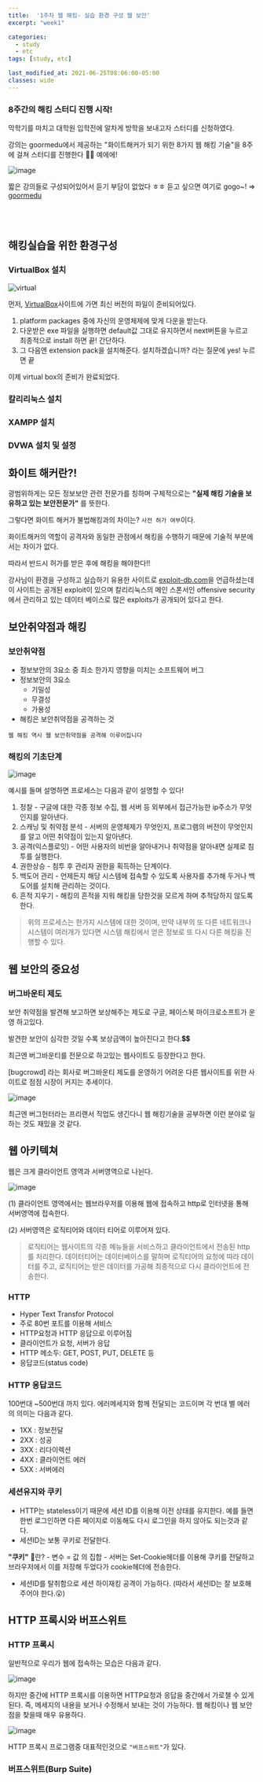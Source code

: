 ```yaml
---
title:  '1주차 웹 해킹- 실습 환경 구성 웹 보안'
excerpt: "week1"

categories:
  - study
  - etc
tags: [study, etc]

last_modified_at: 2021-06-25T08:06:00-05:00
classes: wide
---
```


### 8주간의 해킹 스터디 진행 시작!

막학기를 마치고 대학원 입학전에 알차게 방학을 보내고자 스터디를 신청하였다.

강의는 goormedu에서 제공하는 "화이트해커가 되기 위한 8가지 웹 해킹 기술"을 8주에 걸쳐 스터디를 진행한다 🙆‍♀️ 예에에!

![image](https://user-images.githubusercontent.com/53431568/123431851-b2a05f80-d604-11eb-97b8-efff905b1f02.png)

짧은 강의들로 구성되어있어서 듣기 부담이 없었다 ㅎㅎ 듣고 싶으면 여기로 gogo~! => [goormedu](https://edu.goorm.io/lecture/4953/화이트해커가-되기-위한-8가지-웹-해킹-기술)

<br>
<br>

## 해킹실습을 위한 환경구성 

### VirtualBox 설치

![virtual](https://user-images.githubusercontent.com/53431568/123504242-f93c9b00-d692-11eb-876c-5719e480321f.jpg)

먼저, [VirtualBox](https://www.virtualbox.org/wiki/Downloads)사이트에 가면 최신 버전의 파일이 준비되어있다. 

1. platform packages 중에 자신의 운영체제에 맞게 다운을 받는다.
2. 다운받은 exe 파일을 실행하면 default값 그대로 유지하면서 next버튼을 누르고 최종적으로 install 하면 끝! 간단하다.
3. 그 다음엔  extension pack을 설치해준다. 설치하겠습니까? 라는 질문에 yes! 누르면 끝

이제 virtual box의 준비가 완료되었다.


### 칼리리눅스 설치
### XAMPP 설치
### DVWA 설치 및 설정

## 화이트 해커란?!

광범위하게는 모든 정보보안 관련 전문가를 칭하며 구체적으로는 **"실제 해킹 기술을 보유하고 있는 보안전문가"** 를 뜻한다.

그렇다면 화이트 해커가 불법해킹과의 차이는? `사전 허가 여부`이다. 

화이트해커의 역할이 공격자와 동일한 관점에서 해킹을 수행하기 때문에 기술적 부분에서는 차이가 없다. 

따라서 반드시 허가를 받은 후에 해킹을 해야한다!!

강사님이 환경을 구성하고 실습하기 유용한 사이트로 [exploit-db.com](exploit-db.com)을 언급하셨는데 이 사이트는 공개된 exploit이 있으며 칼리리눅스의 
메인 스폰서인 offensive security에서 관리하고 있는 데이터 베이스로 많은 exploits가 공개되어 있다고 한다.

## 보안취약점과 해킹

### 보안취약점

- 정보보안의 3요소 중 최소 한가지 영향을 미치는 소프트웨어 버그
- 정보보안의 3요소
    - 기밀성
    - 무결성
    - 가용성
- 해킹은 보안취약점을 공격하는 것

`웹 해킹 역시 웹 보안취약점을 공격해 이루어집니다`

### 해킹의 기초단계

![image](https://user-images.githubusercontent.com/53431568/123429541-05c4e300-d602-11eb-91fd-c28666d4676a.png)

예시를 들며 설명하면 프로세스는 다음과 같이 설명할 수 있다!

1. 정찰 - 구글에 대한 각종 정보 수집, 웹 서버 등 외부에서 접근가능한 ip주소가 무엇인지를 알아낸다.
2. 스캐닝 및 취약점 분석 - 서버의 운영체제가 무엇인지, 프로그램의 버전이 무엇인지를 알고 어떤 취약점이 있는지 알아낸다.
3. 공격(익스플로잇) - 어떤 사용자의 비번을 알아내거나 취약점을 알아내면 실제로 침투를 실행한다.
4. 권한상승 - 침투 후 관리자 권한을 획득하는 단계이다.
5. 백도어 관리 - 언제든지 해당 시스템에 접속할 수 있도록 사용자를 추가해 두거나 백도어를 설치해 관리하는 것이다. 
6. 흔적 지우기 - 해킹의 흔적을 지워 해킹을 당한것을 모르게 하며 추적당하지 않도록 한다. 

> 위의 프로세스는 한가지 시스템에 대한 것이며, 만약 내부의 또 다른 네트워크나 시스템이 여러개가 있다면 시스템 해킹에서 얻은 정보로 또 다시 다른 해킹을 진행할 수 있다. 

## 웹 보안의 중요성

### 버그바운티 제도

보안 취약점을 발견해 보고하면 보상해주는 제도로 구글, 페이스북 마이크로소프트가 운영 하고있다.

발견한 보안이 심각한 것일 수록 보상금액이 높아진다고 한다.💲💲

최근엔 버그바운티를 전문으로 하고있는 웹사이트도 등장한다고 한다.

[bugcrowd] 라는 회사로 버그바운티 제도를 운영하기 어려운 다른 웹사이트를 위한 사이트로 점점 시장이 커지는 추세이다.

![image](https://user-images.githubusercontent.com/53431568/123430861-9e0f9780-d603-11eb-8141-2533fc610d56.png)

최근엔 버그헌터라는 프리랜서 직업도 생긴다니 웹 해킹기술을 공부하면 이런 분야로 일하는 것도 재밌을 것 같다.


## 웹 아키텍쳐

웹은 크게 클라이언트 영역과 서버영역으로 나뉜다.

![image](https://user-images.githubusercontent.com/53431568/123435644-bc2bc680-d608-11eb-9bce-0987a16fc603.png)

(1) 클라이언트 영역에서는 웹브라우저를 이용해 웹에 접속하고 http로 인터넷을 통해 서버영역에 접속한다.

(2) 서버영역은 로직티어와 데이터 티어로 이루어져 있다. 
> 로직티어는 웹사이트의 각종 메뉴들을 서비스하고 클라이언트에서 전송된 http를 처리한다.
> 데이터티어는 데이터베이스를 말하며 로직티어의 요청에 따라 데이터를 주고, 로직티어는 받은 데이터를 가공해 최종적으로 다시 클라이언트에 전송한다.

### HTTP

- Hyper Text Transfor Protocol
- 주로 80번 포트를 이용해 서비스
- HTTP요청과 HTTP 응답으로 이루어짐
- 클라이언트가 요청, 서버가 응답
- HTTP 메소두: GET, POST, PUT, DELETE 등
- 응답코드(status code)

### HTTP 응답코드

100번대 ~500번대 까지 있다. 에러메세지와 함께 전달되는 코드이며 각 번대 별 에러의 의미는 다음과 같다.

- 1XX : 정보전달
- 2XX : 성공
- 3XX : 리다이렉션
- 4XX : 클라이언트 에러
- 5XX : 서버에러

### 세션유지와 쿠키
- HTTP는 stateless이기 때문에 세션 ID를 이용해 이전 상태를 유지한다. 예를 들면 한번 로그인하면 다른 페이지로 이동해도 다시 로그인을 하지 않아도 되는것과 같다.
- 세션ID는 보통 쿠키로 전달한다.

 **"쿠키"** 🍪란?
      - 변수 = 값 의 집합
      - 서버는 Set-Cookie헤더를 이용해 쿠키를 전달하고 브라우저에서 이를 저장해 두었다가 cookie헤더에 전송한다.
- 세션ID를 탈취함으로 세션 하이재킹 공격이 가능하다. (따라서 세션ID는 잘 보호해 주어야 한다.😮)


## HTTP 프록시와 버프스위트

### HTTP 프록시
일반적으로 우리가 웹에 접속하는 모습은 다음과 같다.

![image](https://user-images.githubusercontent.com/53431568/123437018-301a9e80-d60a-11eb-8481-def7bf8ed175.png)

하지만 중간에 HTTP 프록시를 이용하면 HTTP요청과 응답을 중간에서 가로챌 수 있게 된다. 즉, 메세지의 내용을 보거나 수정해서 보내는 것이 가능하다. 웹 해킹이나 웹 보안점을 찾을때 매우 유용하다. 

![image](https://user-images.githubusercontent.com/53431568/123437067-3dd02400-d60a-11eb-84ec-211d8f64ef63.png)

HTTP 프록시 프로그램중 대표적인것으로 `"버프스위트"`가 있다.

### 버프스위트(Burp Suite)
